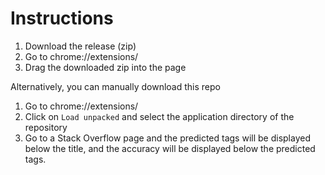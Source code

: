 # Instructions
1. Download the release (zip)
2. Go to chrome://extensions/
3. Drag the downloaded zip into the page

Alternatively, you can manually download this repo
1. Go to chrome://extensions/
2. Click on `Load unpacked` and select the application directory of the repository
3. Go to a Stack Overflow page and the predicted tags will be displayed below the title, and the accuracy will be displayed below the predicted tags.
